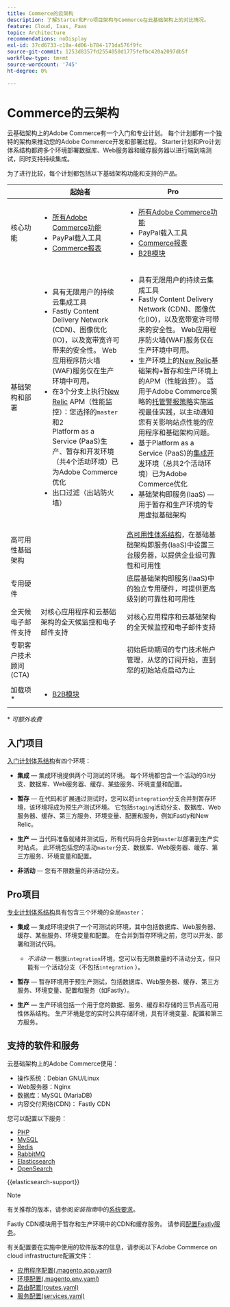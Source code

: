 ```yaml
---
title: Commerce的云架构
description: 了解Starter和Pro项目架构与Commerce在云基础架构上的对比情况。
feature: Cloud, Iaas, Paas
topic: Architecture
recommendations: noDisplay
exl-id: 37cd6733-c10a-4d06-b784-171da576f9fc
source-git-commit: 1253d8357fd2554050d1775fefbc420a2097db5f
workflow-type: tm+mt
source-wordcount: '745'
ht-degree: 0%

---
```


# Commerce的云架构

云基础架构上的Adobe Commerce有一个入门和专业计划。 每个计划都有一个独特的架构来推动您的Adobe Commerce开发和部署过程。 Starter计划和Pro计划体系结构都跨多个环境部署数据库、Web服务器和缓存服务器以进行端到端测试，同时支持持续集成。

为了进行比较，每个计划都包括以下基础架构功能和支持的产品。

|          | 起始者 | Pro |
| -------- | --------------------| ------------------ |
| 核心功能 | <ul><li>[所有Adobe Commerce功能](https://experienceleague.adobe.com/docs/commerce-operations/release/features.html)</li><li>PayPal载入工具</li><li>[Commerce报表](https://business.adobe.com/products/magento/business-intelligence.html?_ga=2.85288604.442698376.1665067470-1322106587.1655147209)</li></ul> | <ul><li>[所有Adobe Commerce功能](https://experienceleague.adobe.com/docs/commerce-operations/release/features.html)</li><li>PayPal载入工具</li><li>[Commerce报表](https://business.adobe.com/products/magento/business-intelligence.html?_ga=2.85288604.442698376.1665067470-1322106587.1655147209)</li><li>[B2B模块](https://business.adobe.com/products/magento/b2b-ecommerce.html?_ga=2.105948422.442698376.1665067470-1322106587.1655147209)</li></ul> |
| 基础架构和部署 | <ul><li>具有无限用户的持续云集成工具</li><li>Fastly Content Delivery Network (CDN)、图像优化(IO)，以及宽带宽许可带来的安全性。 Web应用程序防火墙(WAF)服务仅在生产环境中可用。</li><li>在3个分支上执行[New Relic](../monitor/new-relic-service.md) APM（性能监控）：您选择的`master`和2<br>Platform as a Service (PaaS)生产、暂存和开发环境（共4个活动环境）已为Adobe Commerce优化</li><li>出口过滤（出站防火墙）</li></ul> | <ul><li>具有无限用户的持续云集成工具</li><li>Fastly Content Delivery Network (CDN)、图像优化(IO)，以及宽带宽许可带来的安全性。 Web应用程序防火墙(WAF)服务仅在生产环境中可用。</li><li>生产环境上的[New Relic](../monitor/new-relic-service.md)基础架构+暂存和生产环境上的APM（性能监控）。 适用于Adobe Commerce策略的[托管警报策略](../monitor/investigate-performance.md#monitor-performance-with-managed-alerts)实施监视最佳实践，以主动通知您有关影响站点性能的应用程序和基础架构问题。</li><li>基于Platform as a Service (PaaS)的[集成开发](pro-architecture.md#integration-environment)环境（总共2个活动环境）已为Adobe Commerce优化</li><li>基础架构即服务(IaaS) — 用于暂存和生产环境的专用虚拟基础架构</li></ul> |
| 高可用性基础架构 | | [高可用性体系结构](pro-architecture.md#redundant-hardware)，在基础基础架构即服务(IaaS)中设置三台服务器，以提供企业级可靠性和可用性 |
| 专用硬件 | | 底层基础架构即服务(IaaS)中的独立专用硬件，可提供更高级别的可靠性和可用性 |
| 全天候电子邮件支持 | 对核心应用程序和云基础架构的全天候监控和电子邮件支持 | 对核心应用程序和云基础架构的全天候监控和电子邮件支持 |
| 专职客户技术顾问(CTA) | | 初始启动期间的专门技术帐户管理，从您的订阅开始，直到您的初始站点启动为止 |
| 加载项\* | <ul><li>[B2B模块](https://business.adobe.com/products/magento/b2b-ecommerce.html)</li></ul> |

\* _可额外收费_

## 入门项目

[入门计划体系结构](starter-architecture.md)有四个环境：

- **集成** — 集成环境提供两个可测试的环境。 每个环境都包含一个活动的Git分支、数据库、Web服务器、缓存、某些服务、环境变量和配置。

- **暂存** — 在代码和扩展通过测试时，您可以将`integration`分支合并到暂存环境，该环境将成为预生产测试环境。 它包括`staging`活动分支、数据库、Web服务器、缓存、第三方服务、环境变量、配置和服务，例如Fastly和New Relic。

- **生产** — 当代码准备就绪并测试后，所有代码将合并到`master`以部署到生产实时站点。 此环境包括您的活动`master`分支、数据库、Web服务器、缓存、第三方服务、环境变量和配置。

- **非活动** — 您有不限数量的非活动分支。

## Pro项目

[专业计划体系结构](pro-architecture.md)具有包含三个环境的全局`master`：

- **集成** — 集成环境提供了一个可测试的环境，其中包括数据库、Web服务器、缓存、某些服务、环境变量和配置。 在合并到暂存环境之前，您可以开发、部署和测试代码。

   - _不活动_ — 根据`integration`环境，您可以有无限数量的不活动分支，但只能有一个活动分支（不包括`integration` ）。

- **暂存** — 暂存环境用于预生产测试，包括数据库、Web服务器、缓存、第三方服务、环境变量、配置和服务（如Fastly）。

- **生产** — 生产环境包括一个用于您的数据、服务、缓存和存储的三节点高可用性体系结构。 生产环境是您的实时公共存储环境，具有环境变量、配置和第三方服务。

## 支持的软件和服务

云基础架构上的Adobe Commerce使用：

- 操作系统：Debian GNU/Linux
- Web服务器：Nginx
- 数据库：MySQL (MariaDB)
- 内容交付网络(CDN)： Fastly CDN

您可以配置以下服务：

- [PHP](../application/php-settings.md)
- [MySQL](../services/mysql.md)
- [Redis](../services/redis.md)
- [RabbitMQ](../services/rabbitmq.md)
- [Elasticsearch](../services/elasticsearch.md)
- [OpenSearch](../services/opensearch.md)

{{elasticsearch-support}}

>[!NOTE]
>
>有关推荐的版本，请参阅&#x200B;_安装指南_&#x200B;中的[系统要求](https://experienceleague.adobe.com/docs/commerce-operations/installation-guide/system-requirements.html)。

Fastly CDN模块用于暂存和生产环境中的CDN和缓存服务。 请参阅[配置Fastly服务](../cdn/fastly.md)。

有关配置要在实施中使用的软件版本的信息，请参阅以下Adobe Commerce on cloud infrastructure配置文件：

- [应用程序配置(.magento.app.yaml)](../application/configure-app-yaml.md)
- [环境配置(.magento.env.yaml)](../environment/configure-env-yaml.md)
- [路由配置(routes.yaml)](../routes/routes-yaml.md)
- [服务配置(services.yaml)](../services/services-yaml.md)
